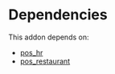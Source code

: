 # Dependencies

This addon depends on:

- [pos_hr](../../../../odoo-bringout-oca-ocb-pos_hr)
- [pos_restaurant](../../../../odoo-bringout-oca-ocb-pos_restaurant)
